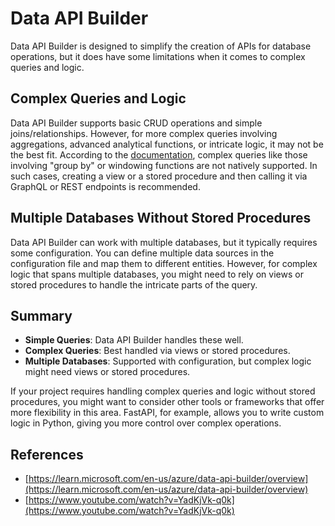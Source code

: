 # Data API Builder

Data API Builder is designed to simplify the creation of APIs for database operations, but it does have some limitations when it comes to complex queries and logic.

## Complex Queries and Logic

Data API Builder supports basic CRUD operations and simple joins/relationships. However, for more complex queries involving aggregations, advanced analytical functions, or intricate logic, it may not be the best fit. According to the [documentation](https://learn.microsoft.com/en-us/azure/data-api-builder/), complex queries like those involving "group by" or windowing functions are not natively supported. In such cases, creating a view or a stored procedure and then calling it via GraphQL or REST endpoints is recommended.

## Multiple Databases Without Stored Procedures

Data API Builder can work with multiple databases, but it typically requires some configuration. You can define multiple data sources in the configuration file and map them to different entities. However, for complex logic that spans multiple databases, you might need to rely on views or stored procedures to handle the intricate parts of the query.

## Summary

- **Simple Queries**: Data API Builder handles these well.
- **Complex Queries**: Best handled via views or stored procedures.
- **Multiple Databases**: Supported with configuration, but complex logic might need views or stored procedures.

If your project requires handling complex queries and logic without stored procedures, you might want to consider other tools or frameworks that offer more flexibility in this area. FastAPI, for example, allows you to write custom logic in Python, giving you more control over complex operations.

## References

- [https://learn.microsoft.com/en-us/azure/data-api-builder/overview](https://learn.microsoft.com/en-us/azure/data-api-builder/overview)
- [https://www.youtube.com/watch?v=YadKjVk-q0k](https://www.youtube.com/watch?v=YadKjVk-q0k)
